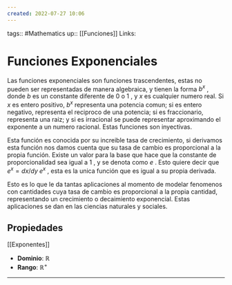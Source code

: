 ```yaml
---
created: 2022-07-27 10:06
---
```

tags:: #Mathematics 
up:: [[Funciones]]
Links: 
# Funciones Exponenciales
Las funciones exponenciales son funciones trascendentes, estas no pueden ser representadas de manera algebraica, y tienen la forma $b^x$ , donde $b$ es un constante diferente de $0$ o $1$ , y $x$ es cualquier numero real. Si $x$ es entero positivo, $b^x$ representa una potencia comun; si es entero negativo, representa el reciproco de una potencia; si es fraccionario, representa una raiz; y si es  irracional se puede representar aproximando el exponente a un numero racional. Estas funciones son inyectivas.

Esta función es conocida por su increible tasa de crecimiento, si derivamos esta función nos damos cuenta que su tasa de cambio es proporcional a la propia función. Existe un valor para la base que hace que la constante de proporcionalidad sea igual a $1$ , y se denota como $e$ . Esto quiere decir que $e^x=dx/dy \;e^x$ , esta es la unica función que es igual a su propia derivada.

Esto es lo que le da tantas aplicaciones al momento de modelar fenomenos con cantidades cuya tasa de cambio es proporcional a la propia cantidad, representando un crecimiento o decaimiento exponencial. Estas aplicaciones se dan en las ciencias naturales y sociales.

## Propiedades
[[Exponentes]]

- **Dominio**: $\mathbb{R}$
- **Rango**: $\mathbb{R^{+}}$

___
